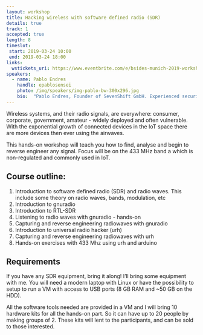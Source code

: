 ```yaml
---
layout: workshop
title: Hacking wireless with software defined radio (SDR)
details: true
track: 1
accepted: true
length: 8
timeslot:
 start: 2019-03-24 10:00
 end: 2019-03-24 18:00
links:
  wstickets_uri: https://www.eventbrite.com/e/bsides-munich-2019-workshop-hacking-wireless-w-software-defined-radio-tickets-56283618819
speakers:
  - name: Pablo Endres
    handle: epablosensei
    photo: /img/speakers/img-pablo-bw-300x296.jpg
    bio:  "Pablo Endres, Founder of SevenShift GmbH. Experienced security consultant, professional hacker and trainer. Published Author.<br>Pablo’s career has taken place mostly doing security in a variety of industries, like Cloud Service providers, Banks, Telecommunications, contact centers, and universities. He holds a degree in computer engineering, as well as a handful security certifications: ISC2 CISSP, CompTIA Security+, and ISECOM’s OPSA + OPST.<br>Pablo has founded multiple companies in different continents and enjoys hacking, IoT, teaching, working with new technologies, startups, collaborating with Open Source projects, learning new things and being challenged.<br>In the last couple of years, he has been working mainly IoT security, testing dozens of devices, working with multiple platform providers to secure their solutions, and teaching an IoT Security Bootcamps."
---
```


Wireless systems, and their radio signals, are everywhere: consumer, corporate, government, amateur - widely deployed and often vulnerable.
With the exponential growth of connected devices in the IoT space there are more devices then ever using the airwaves.

This hands-on workshop will teach you how to find, analyse and begin to reverse engineer any signal.
Focus will be on the 433 MHz band a which is non-regulated and commonly used in IoT.

## Course outline:
1. Introduction to software defined radio (SDR) and radio waves. This include some theory on radio waves, bands, modulation, etc
2. Introduction to gnuradio
3. Introduction to RTL-SDR
4. Listening to radio waves with gnuradio - hands-on
5. Capturing and reverse engineering radiowaves with gnuradio
6. Introduction to universal radio hacker (urh)
7. Capturing and reverse engineering radiowaves with urh
8. Hands-on exercises with 433 Mhz using urh and arduino

## Requirements
If you have any SDR equipment, bring it along! I’ll bring some equipment with me. 
You will need a modern laptop with Linux or have the possibility to setup to run a VM with access to USB ports (8 GB RAM and ~50 GB on the HDD).

All the software tools needed are provided in a VM and I will bring 10 hardware kits for all the hands-on part.
So it can have up to 20 people by making groups of 2.
These kits will lent to the participants, and can be sold to those interested.
